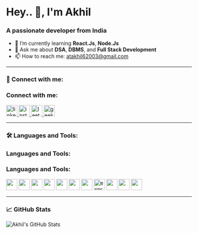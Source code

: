 # Hey.. 👋, I'm Akhil  
### A passionate developer from India

- 🌱 I’m currently learning **React.Js**, **Node.Js**
- 💬 Ask me about **DSA**, **DBMS**, and **Full Stack Development**
- 📫 How to reach me: [atakhil62003@gmail.com](mailto:your-email@example.com)


---

### 🔗 Connect with me:

<h3>Connect with me:</h3>
<p align="left">
  <a href="https://www.linkedin.com/in/aakhiltiwari/" target="_blank">
    <img src="https://cdn.jsdelivr.net/gh/devicons/devicon/icons/linkedin/linkedin-original.svg" width="30" alt="linkedin" />
  </a>
  <a href="https://www.instagram.com/theengineer.guy/" target="_blank">
    <img src="https://img.icons8.com/fluency/48/instagram-new.png" width="30" alt="instagram" />
  </a>
  <a href="https://leetcode.com/u/_Akhil_tiwari/" target="_blank">
    <img src="https://upload.wikimedia.org/wikipedia/commons/1/19/LeetCode_logo_black.png" width="30" alt="leetcode" />
  </a>
  <a href="https://www.geeksforgeeks.org/user/akhil_cs_2027/" target="_blank">
    <img src="https://upload.wikimedia.org/wikipedia/commons/4/43/GeeksforGeeks.svg" width="30" alt="geeksforgeeks" />
  </a>
</p>




---

### 🛠️ Languages and Tools:
<h3>Languages and Tools:</h3>
<h3>Languages and Tools:</h3>
<p align="left">
  <img src="https://cdn.jsdelivr.net/gh/devicons/devicon/icons/c/c-original.svg" width="30" />
  <img src="https://cdn.jsdelivr.net/gh/devicons/devicon/icons/cplusplus/cplusplus-original.svg" width="30" />
  <img src="https://cdn.jsdelivr.net/gh/devicons/devicon/icons/html5/html5-original.svg" width="30" />
  <img src="https://cdn.jsdelivr.net/gh/devicons/devicon/icons/css3/css3-original.svg" width="30" />
  <img src="https://cdn.jsdelivr.net/gh/devicons/devicon/icons/javascript/javascript-original.svg" width="30" />
  <img src="https://cdn.jsdelivr.net/gh/devicons/devicon/icons/nodejs/nodejs-original.svg" width="30" />
  <img src="https://cdn.jsdelivr.net/gh/devicons/devicon/icons/react/react-original.svg" width="30" />
  <img src="https://upload.wikimedia.org/wikipedia/commons/6/64/Expressjs.png" width="30" alt="express" />
  <img src="https://cdn.jsdelivr.net/gh/devicons/devicon/icons/mongodb/mongodb-original.svg" width="30" />
  <img src="https://cdn.jsdelivr.net/gh/devicons/devicon/icons/mysql/mysql-original.svg" width="30" />
  <img src="https://cdn.jsdelivr.net/gh/devicons/devicon/icons/python/python-original.svg" width="30" />
</p>


---

### 📈 GitHub Stats
![Akhil's GitHub Stats](https://github-readme-stats.vercel.app/api?username=Akhilxtech&show_icons=true&theme=radical)

<!---
Akhilxtech/Akhilxtech is a ✨ special ✨ repository because its `README.md` (this file) appears on your GitHub profile.
You can click the Preview link to take a look at your changes.
--->
